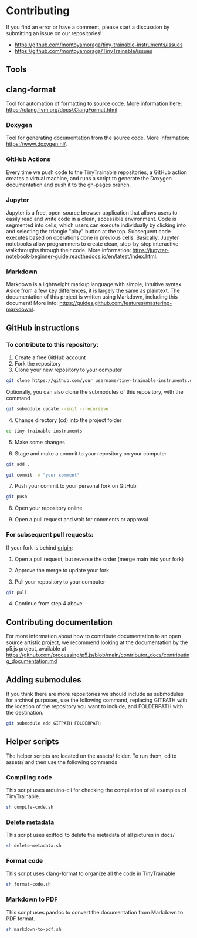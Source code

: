 # Contributing

If you find an error or have a comment, please start a discussion by submitting an issue on our repositories!

* https://github.com/montoyamoraga/tiny-trainable-instruments/issues
* https://github.com/montoyamoraga/TinyTrainable/issues

## Tools

## clang-format

Tool for automation of formatting to source code. More information here: https://clang.llvm.org/docs/.ClangFormat.html

### Doxygen

Tool for generating documentation from the source code. More information: https://www.doxygen.nl/.

### GitHub Actions

Every time we push code to the TinyTrainable repositories, a GitHub action creates a virtual machine, and runs a script to generate the Doxygen documentation and push it to the gh-pages branch.

### Jupyter

Jupyter is a free, open-source browser application that allows users to easily read and write code in a clean, accessible environment. Code is segmented into cells, which users can execute individually by clicking into and selecting the triangle "play" button at the top. Subsequent code executes based on operations done in previous cells. Basically, Jupyter notebooks allow programmers to create clean, step-by-step interactive walkthroughs through their code. More information: https://jupyter-notebook-beginner-guide.readthedocs.io/en/latest/index.html.

### Markdown

Markdown is a lightweight markup language with simple, intuitive syntax. Aside from a few key differences, it is largely the same as plaintext. The documentation of this project is written using Markdown, including this document! More info: https://guides.github.com/features/mastering-markdown/.

## GitHub instructions

### To contribute to this repository:

1. Create a free GitHub account
2. Fork the repository
3. Clone your new repository to your computer

```bash
git clone https://github.com/your_username/tiny-trainable-instruments.git
```

Optionally, you can also clone the submodules of this repository, with the command 


```bash
git submodule update --init --recursive
```

4. Change directory (cd) into the project folder

```bash
cd tiny-trainable-instruments
```

5. Make some changes

6. Stage and make a commit to your repository on your computer

```bash
git add .
```

```bash
git commit -m "your comment"
```

7. Push your commit to your personal fork on GitHub

```bash
git push
```

8. Open your repository online

9. Open a pull request and wait for comments or approval

### For subsequent pull requests:

If your fork is behind [origin](https://github.com/montoyamoraga/tiny-trainable-instruments.git):

1. Open a pull request, but reverse the order (merge main into your fork)

2. Approve the merge to update your fork

3. Pull your repository to your computer

```bash
git pull
```

4. Continue from step 4 above

## Contributing documentation

For more information about how to contribute documentation to an open source artistic project, we recommend looking at the documentation by the p5.js project, available at https://github.com/processing/p5.js/blob/main/contributor_docs/contributing_documentation.md

## Adding submodules

If you think there are more repositories we should include as submodules for archival purposes, use the following command, replacing GITPATH with the location of the repository you want to include, and FOLDERPATH with the destination.


```bash
git submodule add GITPATH FOLDERPATH 
```

## Helper scripts

The helper scripts are located on the assets/ folder. To run them, cd to assets/ and then use the following commands

### Compiling code

This script uses arduino-cli for checking the compilation of all examples of TinyTrainable.

```bash
sh compile-code.sh
```

### Delete metadata

This script uses exiftool to delete the metadata of all pictures in docs/

```bash
sh delete-metadata.sh
```

### Format code

This script uses clang-format to organize all the code in TinyTrainable

```bash
sh format-code.sh
```

### Markdown to PDF

This script uses pandoc to convert the documentation from Markdown to PDF format.

```bash
sh markdown-to-pdf.sh
```
